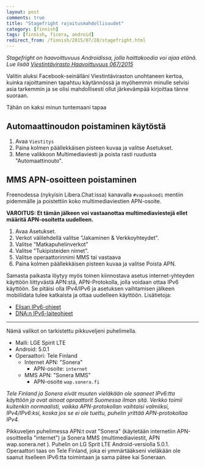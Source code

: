 ```yaml
---
layout: post
comments: true
title: "Stagefright rajoitusmahdollisuudet"
category: [finnish]
tags: [finnish, ficora, android]
redirect_from: /finnish/2015/07/28/stagefright.html
---
```


_Stagefright on haavoittuvuus Androidissa, jolla haittakoodia voi ajaa
etänä. Lue lisää [Viestintävirasto Haavoittuvuus 067/2015](https://www.viestintavirasto.fi/kyberturvallisuus/haavoittuvuudet/2015/haavoittuvuus-2015-067.html)_

Valitin aluksi Facebook-seinälläni Viestintäviraston unohtaneen kertoa,
kuinka rajoittaminen tapahtuu käytännössä ja myöhemmin minulle selvisi
asia tarkemmin ja se olisi mahdollisesti ollut järkevämpää kirjoittaa
tänne suoraan.

Tähän on kaksi minun tuntemaani tapaa

## Automaattinoudon poistaminen käytöstä

1. Avaa `Viestitys`
2. Paina kolmen päällekkäisen pisteen kuvaa ja valitse Asetukset.
3. Mene valikkoon Multimediaviesti ja poista rasti ruudusta
   "Automaattinouto".

## MMS APN-osoitteen poistaminen

Freenodessa (nykyisin Libera.Chat:issa) kanavalla `#vapaakoodi` mentiin
pidemmälle ja poistettiin koko multimediaviestien APN-osoite.

**VAROITUS: Et tämän jälkeen voi vastaanottaa multimediaviestejä ellet
määritä APN-osoitetta uudelleen.**

1. Avaa Asetukset.
2. Verkot välilehdellä valitse "Jakaminen & Verkkoyhteydet".
3. Valitse "Matkapuhelinverkot"
4. Valitse "Tukipisteiden nimet".
5. Valitse operaattorinnimi MMS tai vastaava
6. Paina kolmen päällekkäisen pisteen kuvaa ja valitse Poista APN.

Samasta paikasta löytyy myös toinen kiinnostava asetus internet-yhteyden
käyttöön liittyvästä APN:stä, APN-Protokolla, jolla voidaan ottaa IPv6
käyttöön. Se pitäisi olla IPv4/IPv6 ja asetuksen vaihtamisen jälkeen
mobiilidata tulee katkaista ja ottaa uudelleen käyttöön. Lisätietoja:

- [Elisan IPv6-ohjeet](https://elisa.fi/ipv6)
- [DNA:n IPv6-laiteohjeet](https://dna.fi/ipv6-laitteet)

---

Nämä valikot on tarkistettu pikkuveljeni puhelimella.

- Malli: LGE Spirit LTE
- Android: 5.0.1
- Operaattori: Tele Finland
  - Internet APN: "Sonera"
    - APN-osoite: `internet`
  - MMS APN: "Sonera MMS"
    - APN-osoite `wap.sonera.fi`

_Tele Finland ja Sonera eivät muuten vieläkään ole saaneet IPv6:tta
käyttöön ja ovat ainoat opraattorit Suomessa ilman sitä. Verkko toimii
kuitenkin normaalisti, vaikka APN-protokollan vaihtaisi valmiiksi,
IPv4/IPv6:ksi, koska jos se ei ole tuettu, puhelin yrittää APN-protokollaa
IPv4._

Pikkuveljen puhelimessa APN:t ovat "Sonera" (käytetään internetiin APN-osoitteella "internet") ja Sonera MMS (multimediaviestit, APN wap.sonera.net
). Puhelin on LG Sprit LTE Android-versiolla 5.0.1. Operaattori taas on Tele Finland, joka ei ymmärtääkseni vieläkään ole saanut itselleen IPv6:tta toimintaan ja sama pätee kai Soneraan.
